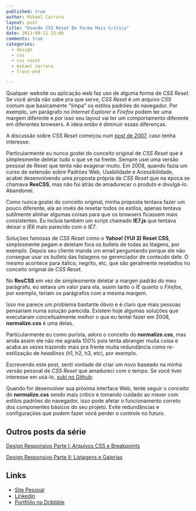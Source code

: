 ```yaml
---
published: true
author: Mikael Carrara
layout: post
title: "Usando CSS Reset De Forma Mais Crítica"
date: 2013-09-11 15:00
comments: true
categories:
  - design
  - css
  - css reset
  - mikael carrara
  - front-end

---
```


Qualquer website ou aplicação web faz uso de alguma forma de *CSS Reset*. Se você ainda não sabe pra que serve, *CSS Reset* é um arquivo *CSS* comum que basicamente "limpa" os estilos padrões do navegador. Por exemplo, um parágrafo no *Internet Explorer* e *Firefox* podem ter uma margem diferente e por isso seu layout vai ter um comportamento diferente em diferentes browsers. A ideia então é diminuir essas diferenças.

<!--more-->

A discussão sobre *CSS Reset* começou num <a href="http://meyerweb.com/eric/thoughts/2007/04/18/reset-reasoning/">post de 2007</a>, caso tenha interesse:

Particularmente eu nunca gostei do conceito original de *CSS Reset* que é simplesmente deletar tudo o que ve na frente. Sempre usei uma versão pessoal de Reset que tenta não exagerar muito. Em 2008, quando fazia um curso de extensão sobre Padrões Web, Usabilidade e Acessibilidade, acabei desenvolvendo uma proposta própria de *CSS Reset* que na época se chamava **ResCSS**, mas não fui atrás de amadurecer o produto e divulgá-lo. Abandonei.

Como nunca gostei do conceito original, minha proposta tentava fazer um pouco diferente, ela ao invés de resetar todos os estilos, apenas tentava sutilmente alinhar algumas coisas para que os browsers ficassem mais consistentes. Eu incluía também um script chamado **IE7.js** que tentava deixar o *IE6* mais parecido com o *IE7*.

Soluções famosas de *CSS Reset* como o **Yahoo! (YUI 3) Reset CSS**, simplesmente pegam e deletam fora os bullets de todas as litagens, por exemplo. Depois seu cliente manda um email perguntando porque ele não consegue usar os bullets das listagens no gerenciador de conteúdo dele. O mesmo acontece para itálico, negrito, etc, que são geralmente resetados no conceito original de *CSS Reset*.

No **ResCSS** em vez de simplesmente deletar a margen padrão do meu parágrafo, eu setava um valor para ela, assim tanto o *IE* quanto o *Firefox*, por exemplo, teriam os parágrafos com a mesma margem.

Isso me parece um problema bastante óbvio e é claro que mais pessoas pensariam numa solução parecida. Existem hoje algumas soluções que executaram conceitualmente melhor o que eu tentei fazer em 2008, **normalize.css** é uma delas.

Particularmente eu como purista, adoro o conceito do **normalize.css**, mas ainda assim ele não me agrada 100% pois tenta abranger muita coisa e acaba as vezes trazendo mais pra frente muita redundância como re-estilização de *headlines* (h1, h2, h3, etc), por exemplo.

Escrevendo este post, senti vontade de criar um novo baseado na minha versão pessoal de *CSS Reset* que amadureci com o tempo. Se você tiver interesse em usá-lo, <a href="https://github.com/mikaelcarrara/css-healing">subi no Github</a>:

Quando for desenvolver sua próxima interface Web, tente seguir o conceito do **normalize.css** sendo mais crítico e tomando cuidado ao mexer com estilos padrões do navegador, isso pode afetar o funcionamento correto dos componentes básicos do seu projeto. Evite redundâncias e configurações que podem fazer você perder o controle no futuro.

## Outros posts da série

[Design Responsivo Parte I: Arquivos CSS e Breakpoints](http://helabs.com.br/blog/2013/02/27/design-responsivo-parte-i-arquivos-css-e-breakpoints)

[Design Responsivo Parte II: Listagens e Galerias](http://helabs.com.br/blog/2013/05/24/design-responsivo-parte-ii-listagens-e-galerias/)

## Links

- [Site Pessoal](http://www.mikaelcarrara.com)
- [Linkedin](br.linkedin.com/in/mikaelcarrara/)
- [Portfólio no Dribbble](http://dribbble.com/mikaelcarrara)
